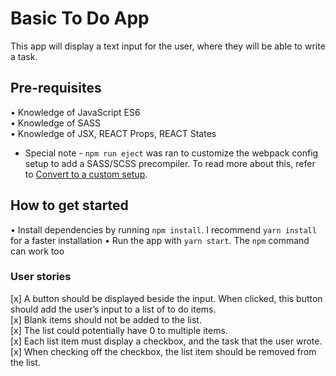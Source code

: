 # Basic To Do App
This app will display a text input for the user, where they will be able to write a task.

## Pre-requisites    
• Knowledge of JavaScript ES6    
• Knowledge of SASS    
• Knowledge of JSX, REACT Props, REACT States    

* Special note - `npm run eject` was ran to customize the webpack config setup to add a SASS/SCSS precompiler. To read more about this, refer to [Convert to a custom setup](https://github.com/facebook/create-react-app#converting-to-a-custom-setup).    

## How to get started
• Install dependencies by running `npm install`. I recommend `yarn install` for a faster installation
• Run the app with `yarn start`. The `npm` command can work too
    
### User stories
[x] A button should be displayed beside the input. When clicked, this button should add the user’s input to a list of to do items.   
[x] Blank items should not be added to the list.     
[x] The list could potentially have 0 to multiple items.     
[x] Each list item must display a checkbox, and the task that the user wrote.    
[x] When checking off the checkbox, the list item should be removed from the list.    


